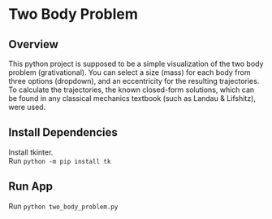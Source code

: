 # Two Body Problem
## Overview
This python project is supposed to be a simple visualization of the two body problem (grativational).
You can select a size (mass) for each body from three options (dropdown), and an eccentricity for the resulting trajectories. 
To calculate the trajectories, the known closed-form solutions, which can be found in any classical mechanics textbook (such as Landau & Lifshitz), were used. 

## Install Dependencies
Install tkinter.<br>
Run ```python -m pip install tk``` 

## Run App
Run ```python two_body_problem.py```
